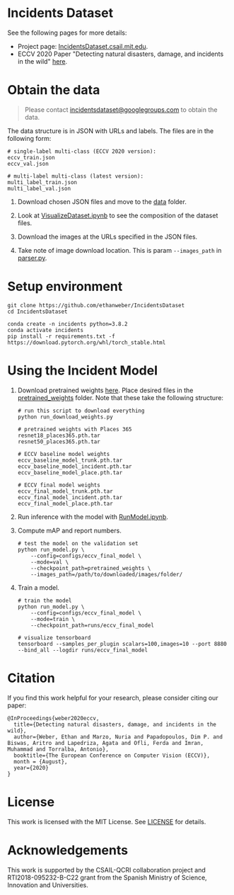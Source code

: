 # Incidents Dataset

See the following pages for more details:

- Project page: [IncidentsDataset.csail.mit.edu](http://incidentsdataset.csail.mit.edu/).
- ECCV 2020 Paper "Detecting natural disasters, damage, and incidents in the wild" [here](http://incidentsdataset.csail.mit.edu/IncidentsDatasetPaper.pdf).

# Obtain the data

> Please contact incidentsdataset@googlegroups.com to obtain the data.

The data structure is in JSON with URLs and labels. The files are in the following form:

```
# single-label multi-class (ECCV 2020 version):
eccv_train.json
eccv_val.json

# multi-label multi-class (latest version):
multi_label_train.json
multi_label_val.json
```

1. Download chosen JSON files and move to the [data](data/) folder.

2. Look at [VisualizeDataset.ipynb](VisualizeDataset.ipynb) to see the composition of the dataset files.

3. Download the images at the URLs specified in the JSON files.

4. Take note of image download location. This is param `--images_path` in [parser.py](/parser).

# Setup environment

```
git clone https://github.com/ethanweber/IncidentsDataset
cd IncidentsDataset

conda create -n incidents python=3.8.2
conda activate incidents
pip install -r requirements.txt -f https://download.pytorch.org/whl/torch_stable.html
```

# Using the Incident Model

1. Download pretrained weights [here](https://drive.google.com/drive/folders/1k2nggK3LqyBE5huGpL3E-JXoEv7o6qRq?usp=sharing). Place desired files in the [pretrained_weights](pretrained_weights/) folder. Note that these take the following structure:

   ```
   # run this script to download everything
   python run_download_weights.py

   # pretrained weights with Places 365
   resnet18_places365.pth.tar
   resnet50_places365.pth.tar

   # ECCV baseline model weights
   eccv_baseline_model_trunk.pth.tar
   eccv_baseline_model_incident.pth.tar
   eccv_baseline_model_place.pth.tar

   # ECCV final model weights
   eccv_final_model_trunk.pth.tar
   eccv_final_model_incident.pth.tar
   eccv_final_model_place.pth.tar
   ```

2. Run inference with the model with [RunModel.ipynb](RunModel.ipynb).

3. Compute mAP and report numbers.

   ```
   # test the model on the validation set
   python run_model.py \
       --config=configs/eccv_final_model \
       --mode=val \
       --checkpoint_path=pretrained_weights \
       --images_path=/path/to/downloaded/images/folder/
   ```

4. Train a model.

   ```
   # train the model
   python run_model.py \
       --config=configs/eccv_final_model \
       --mode=train \
       --checkpoint_path=runs/eccv_final_model

   # visualize tensorboard
   tensorboard --samples_per_plugin scalars=100,images=10 --port 8880 --bind_all --logdir runs/eccv_final_model
   ```

# Citation

If you find this work helpful for your research, please consider citing our paper:

```
@InProceedings{weber2020eccv,
  title={Detecting natural disasters, damage, and incidents in the wild},
  author={Weber, Ethan and Marzo, Nuria and Papadopoulos, Dim P. and Biswas, Aritro and Lapedriza, Agata and Ofli, Ferda and Imran, Muhammad and Torralba, Antonio},
  booktitle={The European Conference on Computer Vision (ECCV)},
  month = {August},
  year={2020}
}
```

# License

This work is licensed with the MIT License. See [LICENSE](LICENSE) for details.

# Acknowledgements

This work is supported by the CSAIL-QCRI collaboration project and RTI2018-095232-B-C22 grant from the Spanish Ministry of Science, Innovation and Universities.
